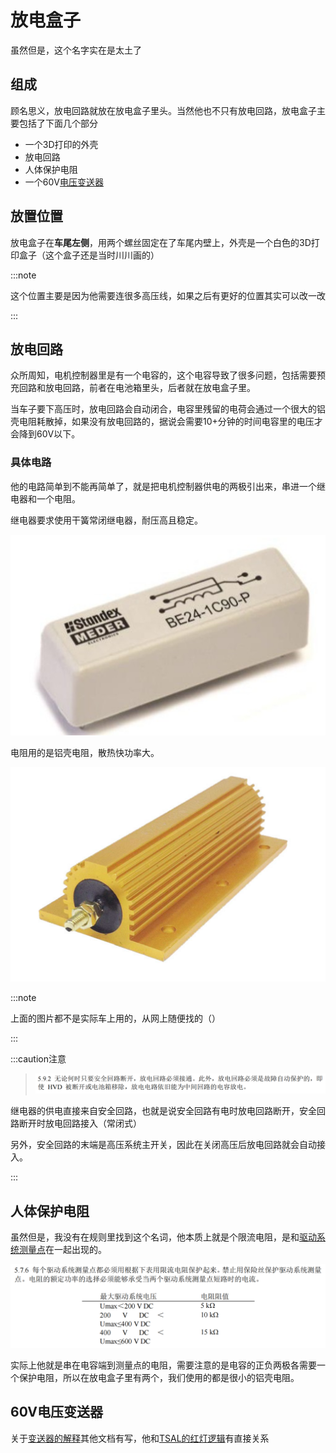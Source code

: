 # 放电盒子

虽然但是，这个名字实在是太土了

## 组成

顾名思义，放电回路就放在放电盒子里头。当然他也不只有放电回路，放电盒子主要包括了下面几个部分

- 一个3D打印的外壳
- 放电回路
- 人体保护电阻
- 一个60V[电压变送器](./%E7%94%B5%E5%8E%8B%E5%8F%98%E9%80%81%E5%99%A8)

## 放置位置

放电盒子在**车尾左侧**，用两个螺丝固定在了车尾内壁上，外壳是一个白色的3D打印盒子（这个盒子还是当时川川画的）

:::note

这个位置主要是因为他需要连很多高压线，如果之后有更好的位置其实可以改一改

:::

## 放电回路

众所周知，电机控制器里是有一个电容的，这个电容导致了很多问题，包括需要预充回路和放电回路，前者在电池箱里头，后者就在放电盒子里。

当车子要下高压时，放电回路会自动闭合，电容里残留的电荷会通过一个很大的铝壳电阻耗散掉，如果没有放电回路的，据说会需要10+分钟的时间电容里的电压才会降到60V以下。

### 具体电路

他的电路简单到不能再简单了，就是把电机控制器供电的两极引出来，串进一个继电器和一个电阻。

继电器要求使用干簧常闭继电器，耐压高且稳定。

![img](./assets/20162161213457288.jpg)

电阻用的是铝壳电阻，散热快功率大。

![image-20230523200843144](./assets/image-20230523200843144.png)

:::note

上面的图片都不是实际车上用的，从网上随便找的（）

:::

:::caution注意

> ![image-20230523201221419](./assets/image-20230523201221419.png)

继电器的供电直接来自安全回路，也就是说安全回路有电时放电回路断开，安全回路断开时放电回路接入（常闭式）

另外，安全回路的末端是高压系统主开关，因此在关闭高压后放电回路就会自动接入。

:::

## 人体保护电阻

虽然但是，我没有在规则里找到这个名词，他本质上就是个限流电阻，是和[驱动系统测量点](./驱动系统测量点)在一起出现的。

![image-20230523201722265](./assets/image-20230523201722265.png)

实际上他就是串在电容端到测量点的电阻，需要注意的是电容的正负两极各需要一个保护电阻，所以在放电盒子里有两个，我们使用的都是很小的铝壳电阻。

## 60V电压变送器

关于[变送器的解释](./电压变送器)其他文档有写，他和[TSAL的红灯逻辑](../TSAL/TSAL_logic#红灯部分)有直接关系
